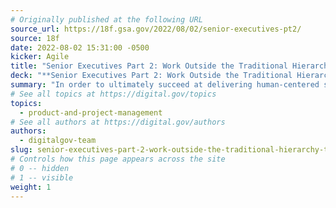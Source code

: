 ```yaml
---
# Originally published at the following URL
source_url: https://18f.gsa.gov/2022/08/02/senior-executives-pt2/
source: 18f
date: 2022-08-02 15:31:00 -0500
kicker: Agile
title: "Senior Executives Part 2: Work Outside the Traditional Hierarchy To Set up an Initiative for Success"
deck: "**Senior Executives Part 2: Work Outside the Traditional Hierarchy To Set up an Initiative for Success**&mdash;In order to ultimately succeed at delivering human-centered software, two critical groups need to work closely together: the product team and a champions group. This is part two in a series on how senior executives and tech teams can be better allies."
summary: "In order to ultimately succeed at delivering human-centered software, two critical groups need to work closely together: the product team and a champions group. This is part two in a series on how senior executives and tech teams can be better allies."
# See all topics at https://digital.gov/topics
topics:
  - product-and-project-management
# See all authors at https://digital.gov/authors
authors:
  - digitalgov-team
slug: senior-executives-part-2-work-outside-the-traditional-hierarchy-to-set-up-an-initiative-for-success
# Controls how this page appears across the site
# 0 -- hidden
# 1 -- visible
weight: 1
---
```

